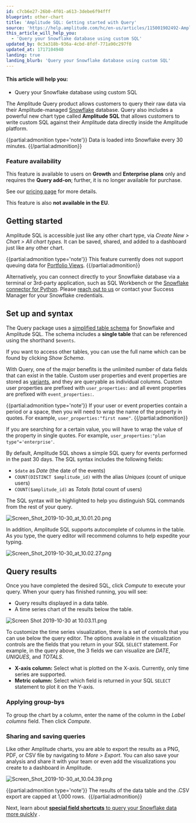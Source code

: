 ```yaml
---
id: c7cb6e27-26b0-4f01-a613-3debe6f94fff
blueprint: other-chart
title: 'Amplitude SQL: Getting started with Query'
source: 'https://help.amplitude.com/hc/en-us/articles/115001902492-Amplitude-SQL-Getting-started-with-Query'
this_article_will_help_you:
  - 'Query your Snowflake database using custom SQL'
updated_by: 0c3a318b-936a-4cbd-8fdf-771a90c297f0
updated_at: 1717104940
landing: true
landing_blurb: 'Query your Snowflake database using custom SQL'
---
```

#### This article will help you:

* Query your Snowflake database using custom SQL

The Amplitude Query product allows customers to query their raw data via their Amplitude-managed [Snowflake](https://www.snowflake.net/) database. Query also includes a powerful new chart type called **Amplitude SQL** that allows customers to write custom SQL against their Amplitude data directly inside the Amplitude platform.

{{partial:admonition type='note'}}
 Data is loaded into Snowflake every 30 minutes.
{{/partial:admonition}}

### Feature availability

This feature is available to users on **Growth** and **Enterprise plans** only and requires the **Query add-on**; further, it is no longer available for purchase.

See our [pricing page](https://amplitude.com/pricing) for more details.

This feature is also **not available in the EU**.

## Getting started

Amplitude SQL is accessible just like any other chart type, via *Create New > Chart > All chart types.* It can be saved, shared, and added to a dashboard just like any other chart.

{{partial:admonition type='note'}}
 This feature currently does not support queuing data for [Portfolio Views](/docs/admin/account-management/portfolio).
{{/partial:admonition}}

Alternatively, you can connect directly to your Snowflake database via a terminal or 3rd-party application, such as SQL Workbench or the [Snowflake connector for Python](https://docs.snowflake.net/manuals/user-guide/python-connector.html). Please [reach out to us](/docs/hc/en-us/requests/new) or contact your Success Manager for your Snowflake credentials. 

## Set up and syntax

The Query package uses a [simplified table schema](/docs/analytics/charts/other-charts/other-charts-amplitude-sql-schema) for Snowflake and Amplitude SQL. The schema includes a **single table** that can be referenced using the shorthand `$events`. 

If you want to access other tables, you can use the full name which can be found by clicking *Show Schema*.

With Query, one of the major benefits is the unlimited number of data fields that can exist in the table. Custom user properties and event properties are stored as [variants](https://docs.snowflake.net/manuals/sql-reference/data-types-semistructured.html#variant), and they are queryable as individual columns. Custom user properties are prefixed with `user_properties:` and all event properties are prefixed with `event_properties:`.

{{partial:admonition type='note'}}
 If your user or event properties contain a period or a space, then you will need to wrap the name of the property in quotes. For example, `user_properties:"first name"`.
{{/partial:admonition}}

If you are searching for a certain value, you will have to wrap the value of the property in single quotes. For example, `user_properties:"plan type"='enterprise'`.

By default, Amplitude SQL shows a simple SQL query for events performed in the past 30 days. The SQL syntax includes the following fields:

* `$date` as *Date* (the date of the events)
* `COUNT(DISTINCT $amplitude_id)` with the alias *Uniques* (count of unique users)
* `COUNT($amplitude_id)` as *Totals* (total count of users)

The SQL syntax will be highlighted to help you distinguish SQL commands from the rest of your query. 

![Screen_Shot_2019-10-30_at_10.01.20.png](/docs/output/img/other-charts/screen-shot-2019-10-30-at-10-01-20-png.png)

In addition, Amplitude SQL supports autocomplete of columns in the table. As you type, the query editor will recommend columns to help expedite your typing.

![Screen_Shot_2019-10-30_at_10.02.27.png](/docs/output/img/other-charts/screen-shot-2019-10-30-at-10-02-27-png.png)

## Query results

Once you have completed the desired SQL, click *Compute* to execute your query. When your query has finished running, you will see:

* Query results displayed in a data table.
* A time series chart of the results below the table.

![Screen Shot 2019-10-30 at 10.03.11.png](/docs/output/img/other-charts/screen-shot-2019-10-30-at-10-03-11-png.png)

To customize the time series visualization, there is a set of controls that you can use below the query editor. The options available in the visualization controls are the fields that you return in your SQL `SELECT` statement. For example, in the query above, the 3 fields we can visualize are *DATE*, *UNIQUES*, and *TOTALS*.

* **X-axis column:** Select what is plotted on the X-axis. Currently, only time series are supported.
* **Metric column:** Select which field is returned in your SQL `SELECT` statement to plot it on the Y-axis.

### Applying group-bys

To group the chart by a column, enter the name of the column in the *Label columns* field. Then click *Compute*.

### Sharing and saving queries

Like other Amplitude charts, you are able to export the results as a PNG, PDF, or CSV file by navigating to *More > Export*. You can also save your analysis and share it with your team or even add the visualizations you create to a dashboard in Amplitude.

![Screen_Shot_2019-10-30_at_10.04.39.png](/docs/output/img/other-charts/screen-shot-2019-10-30-at-10-04-39-png.png)

{{partial:admonition type='note'}}
 The results of the data table and the .CSV export are capped at 1,000 rows. 
{{/partial:admonition}}

Next, learn about [**special field shortcuts** to query your Snowflake data more quickly](/docs/analytics/charts/other-charts/other-charts-amplitude-sql-schema) .